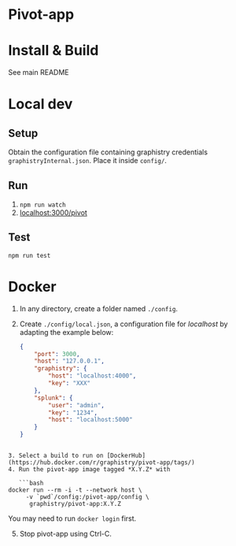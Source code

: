 # Pivot-app

# Install & Build

See main README

# Local dev

## Setup

Obtain the configuration file containing graphistry credentials `graphistryInternal.json`. Place it inside `config/`.

## Run

1. `npm run watch`
2. [localhost:3000/pivot](http://localhost:3000/pivot)

## Test

`npm run test`

# Docker

1. In any directory, create a folder named `./config`.
2. Create `./config/local.json`, a configuration file for *localhost* by adapting the example below:

   ```json
   {
       "port": 3000,
       "host": "127.0.0.1",
       "graphistry": {
           "host": "localhost:4000",
           "key": "XXX"
       },
       "splunk": {
           "user": "admin",
           "key": "1234",
           "host": "localhost:5000"
       }
   }
```

3. Select a build to run on [DockerHub](https://hub.docker.com/r/graphistry/pivot-app/tags/)
4. Run the pivot-app image tagged *X.Y.Z* with

   ```bash
docker run --rm -i -t --network host \
     -v `pwd`/config:/pivot-app/config \
      graphistry/pivot-app:X.Y.Z
```

   You may need to run `docker login` first.

5. Stop pivot-app using Ctrl-C.
